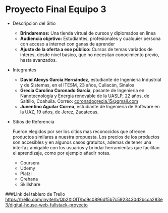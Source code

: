 # Proyecto Final Equipo 3

- Descripción del Sitio
    - **Brindaremos:** Una tienda virtual de cursos y diplomados en línea
    - **Audiencia objetivo:** Estudiantes, profesionales y cualquier persona con acceso a internet con ganas de aprender
    - **Ajuste de la oferta a ese público:** Cursos de temas variados de interes, desde nivel basico, que no necesitan conocimiento previo, hasta avanzados.
- Integrantes
    - **David Alexys García Hernández**, estudiante de Ingeniería Industrial y de Sistemas, en el ITESM, 23 años, Culiacán, Sinaloa
    - **Grecia Carolina Coronado García**, pasante de Ingenieria en Nanotecnología y Energía renovable de la UASLP, 22 años, de Saltillo, Coahuila. Correo: [coronadogrecia.15@gmail.com](mailto:coronadogrecia.15@gmail.com)
    - **Juventino Aguilar Correa**, estudiante de Ingeniería de Software en la UAZ, 19 años, de Jerez, Zacatecas.
- Sitios de Referencia

    Fueron elegidos por ser los citios mas reconocidos que ofrecen productos similares a nuestra propuesta. Los precios de los productos son accesibles y en algunos casos gratuitos, ademas de tener una interfaz amigable con los usuarios y brindar herramientas que facilitan el aprendizaje, como por ejemplo añadir notas.

    - Coursera
    - Udemy
    - Platzi
    - Crehana
    - Skillshare

###Link del tablero de Trello
https://trello.com/invite/b/Qb2XIOlT/bc9c0896df5b7c5923430d2bcca283e3/digital-house-web-fullstack-proyecto
